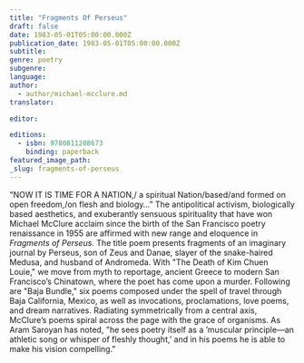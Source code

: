 ```yaml
---
title: "Fragments Of Perseus"
draft: false
date: 1983-05-01T05:00:00.000Z
publication_date: 1983-05-01T05:00:00.000Z
subtitle:
genre: poetry
subgenre:
language:
author:
  - author/michael-mcclure.md
translator:

editor:

editions:
  - isbn: 9780811208673
    binding: paperback
featured_image_path:
_slug: fragments-of-perseus
---
```


"NOW IT IS TIME FOR A NATION,/ a spiritual Nation/based/and formed on open freedom,/on flesh and biology…” The antipolitical activism, biologically based aesthetics, and exuberantly sensuous spirituality that have won Michael McClure acclaim since the birth of the San Francisco poetry renaissance in 1955 are affirmed with new range and eloquence in _Fragments of Perseus_. The title poem presents fragments of an imaginary journal by Perseus, son of Zeus and Danae, slayer of the snake-haired Medusa, and husband of Andromeda. With "The Death of Kim Chuen Louie," we move from myth to reportage, ancient Greece to modern San Francisco’s Chinatown, where the poet has come upon a murder. Following are "Baja Bundle," six poems composed under the spell of travel through Baja California, Mexico, as well as invocations, proclamations, love poems, and dream narratives. Radiating symmetrically from a central axis, McClure’s poems spiral across the page with the grace of organisms. As Aram Saroyan has noted, "he sees poetry itself as a ’muscular principle––an athletic song or whisper of fleshly thought,’ and in his poems he is able to make his vision compelling."

